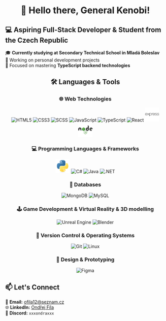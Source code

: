 <h1 align="center">👋 Hello there, General Kenobi!</h1>
<h2 align="left">💻 Aspiring Full-Stack Developer & Student from the Czech Republic</h2>

<p align="left">
  🎓 <strong>Currently studying at Secondary Technical School in Mladá Boleslav</strong><br/>
  🔧 Working on personal development projects<br/>
  🚀 Focused on mastering <strong>TypeScript backend technologies</strong>
</p>
<h2 align="center">🛠️ Languages & Tools</h2>

<h3 align="center">🌐 Web Technologies</h3>
<p align="center">
  <img src="https://cdn.jsdelivr.net/gh/devicons/devicon/icons/html5/html5-original.svg" width="45" title="HTML5" />
  <img src="https://cdn.jsdelivr.net/gh/devicons/devicon/icons/css3/css3-original.svg" width="45" title="CSS3" />
  <img src="https://cdn.jsdelivr.net/gh/devicons/devicon/icons/sass/sass-original.svg" width="45" title="SCSS" />
  <img src="https://cdn.jsdelivr.net/gh/devicons/devicon/icons/javascript/javascript-original.svg" width="45" title="JavaScript" />
  <img src="https://cdn.jsdelivr.net/gh/devicons/devicon/icons/typescript/typescript-original.svg" width="45" title="TypeScript" />
  <img src="https://cdn.jsdelivr.net/gh/devicons/devicon/icons/react/react-original.svg" width="45" title="React" />
  <img src="https://raw.githubusercontent.com/devicons/devicon/master/icons/express/express-original-wordmark.svg" width="45" title="Express" />
  <img src="https://raw.githubusercontent.com/devicons/devicon/master/icons/nodejs/nodejs-original-wordmark.svg" width="45" title="Node.js" />
</p>

<h3 align="center">💻 Programming Languages & Frameworks</h3>
<p align="center">
  <img src="https://raw.githubusercontent.com/devicons/devicon/master/icons/python/python-original.svg" width="45" title="Python" />
  <img src="https://cdn.jsdelivr.net/gh/devicons/devicon/icons/csharp/csharp-original.svg" width="45" title="C#" />
  <img src="https://cdn.jsdelivr.net/gh/devicons/devicon/icons/java/java-original.svg" width="45" title="Java" />
  <img src="https://cdn.jsdelivr.net/gh/devicons/devicon/icons/dot-net/dot-net-original.svg" width="45" title=".NET" />
</p>

<h3 align="center">💾 Databases</h3>
<p align="center">
  <img src="https://cdn.jsdelivr.net/gh/devicons/devicon/icons/mongodb/mongodb-original.svg" width="45" title="MongoDB" />
  <img src="https://cdn.jsdelivr.net/gh/devicons/devicon/icons/mysql/mysql-original.svg" width="45" title="MySQL" />
</p>

<h3 align="center">🕹️ Game Development & Virtual Reality & 3D modelling</h3>
<p align="center">
  <img src="https://cdn.jsdelivr.net/gh/devicons/devicon/icons/unrealengine/unrealengine-original.svg" width="45" title="Unreal Engine" />
  <img src="https://download.blender.org/branding/community/blender_community_badge_white.svg" width="45" title="Blender" />
</p>

<h3 align="center">🔧 Version Control & Operating Systems</h3>
<p align="center">
  <img src="https://cdn.jsdelivr.net/gh/devicons/devicon/icons/git/git-original.svg" width="45" title="Git" />
  <img src="https://cdn.jsdelivr.net/gh/devicons/devicon/icons/linux/linux-original.svg" width="45" title="Linux" />
</p>

<h3 align="center">🎨 Design & Prototyping</h3>
<p align="center">
  <img src="https://www.vectorlogo.zone/logos/figma/figma-icon.svg" width="45" title="Figma" />
</p>

<h2 align="left">📫 Let's Connect</h2>

<p align="left">
  📧 <strong>Email:</strong> <a href="mailto:ofila12@seznam.cz">ofila12@seznam.cz</a><br/>
  🌐 <strong>LinkedIn:</strong> <a href="https://www.linkedin.com/in/ond%C5%99ej-f%C3%ADla-4043272a5/">Ondřej Fíla</a><br/>
  💬 <strong>Discord:</strong> <code>xxxondraxxx</code>
</p>
